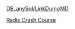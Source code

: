 [DB_anySql/LinkDumpMD](https://github.com/pranjal779/important-notes/blob/main/DB_anySql/LinkDump.md)

[Redis Crash Course](https://www.youtube.com/watch?v=jgpVdJB2sKQ)
